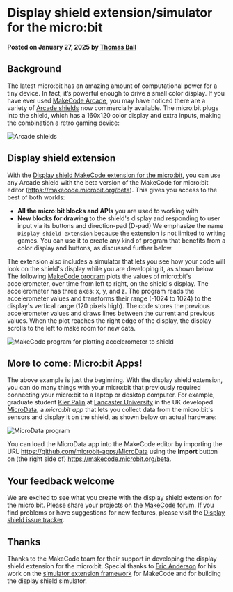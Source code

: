# Display shield extension/simulator for the micro:bit

**Posted on January 27, 2025 by [Thomas Ball](https://github.com/thomasjball)**


## Background

The latest micro:bit has an amazing amount of computational power for a tiny device. In fact, it’s powerful enough to drive a small color display. If you have ever used [MakeCode Arcade](https://arcade.makecode.com/), you may have noticed there are a variety of [Arcade shields](/blog/arcade/arcade-on-microbit-xbox) now commercially available. The micro:bit plugs into the shield, which has a 160x120 color display and extra inputs, making the combination a retro gaming device:

![Arcade shields](/static/blog/microbit/display-shield/display-shields.png)

## Display shield extension

With the [Display shield MakeCode extension for the micro:bit](https://makecode.microbit.org/pkg/microbit-apps/display-shield), 
you can use any Arcade shield with the beta version of the MakeCode for micro:bit editor (https://makecode.microbit.org/beta). 
This gives you access to the best of both worlds:
-	**All the micro:bit blocks and APIs** you are used to working with
-	**New blocks for drawing** to the shield's display and responding to user input via its buttons and direction-pad (D-pad)
We emphasize the name ``Display shield extension`` because the extension is not limited to writing
games. You can use it to create any kind of program that benefits from a color display and buttons,
as discussed further below.

The extension also includes a simulator that lets you see how your code will look on the shield's display while you are developing it, as shown below. The following [MakeCode program](https://makecode.microbit.org/beta/#pub:S82867-73191-89330-76938) plots the values of micro:bit's accelerometer, over time from left to right, on the shield's display. The accelerometer has three axes: x, y, and z. The program reads the accelerometer values and transforms their range (-1024 to 1024) to the display's vertical range (120 pixels high).  The code stores the previous accelerometer values and draws lines between the current and previous values. When the plot reaches the right edge of the display, the display scrolls to the left to make room for new data.

![MakeCode program for plotting accelerometer to shield](/static/blog/microbit/display-shield/plot-accelerometer.png)

## More to come: Micro:bit Apps!

The above example is just the beginning. With the display shield extension, you can do many things with your micro:bit that previously required connecting your micro:bit to a laptop or desktop computer. For example, graduate student [Kier Palin](https://github.com/kierpalin) at [Lancaster University](https://www.lancaster.ac.uk/) in the UK developed [MicroData](https://github.com/microbit-apps/MicroData), 
a *micro:bit app* that lets you collect data from the micro:bit's sensors and display it on the  shield, as shown below on actual hardware:

![MicroData program](/static/blog/microbit/display-shield/microdata.png)

You can load the MicroData app into the MakeCode editor by importing the URL https://github.com/microbit-apps/MicroData using the **Import** button on (the right side of) https://makecode.microbit.org/beta.

## Your feedback welcome

We are excited to see what you create with the display shield extension for the micro:bit. Please share your projects on the [MakeCode forum](https://forum.makecode.com/). If you find problems or have suggestions for new features, please visit the [Display shield issue tracker](https://github.com/microbit-apps/display-shield/issues).

## Thanks

Thanks to the MakeCode team for their support in developing the display shield extension for the micro:bit. Special thanks to [Eric Anderson](https://github.com/eanders-ms) for his work on the [simulator extension framework](https://github.com/microsoft/pxt-simx-sample) for MakeCode and for building the display shield simulator.





